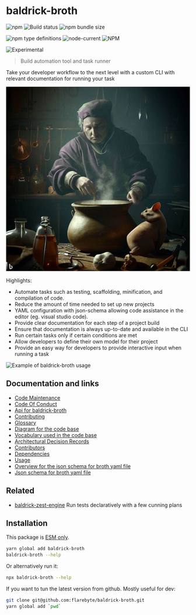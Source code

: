 # baldrick-broth

![npm](https://img.shields.io/npm/v/baldrick-broth) ![Build
status](https://github.com/flarebyte/baldrick-broth/actions/workflows/main.yml/badge.svg)
![npm bundle size](https://img.shields.io/bundlephobia/min/baldrick-broth)

![npm type definitions](https://img.shields.io/npm/types/baldrick-broth)
![node-current](https://img.shields.io/node/v/baldrick-broth)
![NPM](https://img.shields.io/npm/l/baldrick-broth)

![Experimental](https://img.shields.io/badge/status-experimental-blue)

> Build automation tool and task runner

Take your developer workflow to the next level with a custom CLI with
relevant documentation for running your task

![Hero image for baldrick-broth](baldrick-broth-hero-512.jpeg)

Highlights:

-   Automate tasks such as testing, scaffolding, minification, and
    compilation of code.
-   Reduce the amount of time needed to set up new projects
-   YAML configuration with json-schema allowing code assistance in the
    editor (eg. visual studio code).
-   Provide clear documentation for each step of a project build
-   Ensure that documentation is always up-to-date and available in the CLI
-   Run certain tasks only if certain conditions are met
-   Allow developers to define their own model for their project
-   Provide an easy way for developers to provide interactive input when
    running a task

![Example of baldrick-broth usage](baldrick-broth-usage.gif "cli")

## Documentation and links

-   [Code Maintenance](MAINTENANCE.md)
-   [Code Of Conduct](CODE_OF_CONDUCT.md)
-   [Api for baldrick-broth](API.md)
-   [Contributing](CONTRIBUTING.md)
-   [Glossary](GLOSSARY.md)
-   [Diagram for the code base](INTERNAL.md)
-   [Vocabulary used in the code base](CODE_VOCABULARY.md)
-   [Architectural Decision Records](DECISIONS.md)
-   [Contributors](https://github.com/flarebyte/baldrick-broth/graphs/contributors)
-   [Dependencies](https://github.com/flarebyte/baldrick-broth/network/dependencies)
-   [Usage](USAGE.md)
-   [Overview for the json schema for broth yaml file](SCHEMA.md)
-   [Json schema for broth yaml
    file](spec/snapshots/build-model/get-schema--schema.json)

## Related

-   [baldrick-zest-engine](https://github.com/flarebyte/baldrick-zest-engine)
    Run tests declaratively with a few cunning plans

## Installation

This package is [ESM
only](https://blog.sindresorhus.com/get-ready-for-esm-aa53530b3f77).

```bash
yarn global add baldrick-broth
baldrick-broth --help
```

Or alternatively run it:

```bash
npx baldrick-broth --help
```

If you want to tun the latest version from github. Mostly useful for dev:

```bash
git clone git@github.com:flarebyte/baldrick-broth.git
yarn global add `pwd`
```
